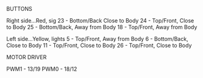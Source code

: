 BUTTONS

Right side…Red, sig
23 - Bottom/Back Close to Body
24 - Top/Front, Close to Body
25 - Bottom/Back, Away from Body
18 - Top/Front, Away from Body

Left side…Yellow, lights
5 - Top/Front, Away from Body
6 - Bottom/Back, Close to Body
11 - Top/Front, Close to Body 
26 - Top/Front, Close to Body

MOTOR DRIVER

PWM1 - 13/19
PWM0 - 18/12
